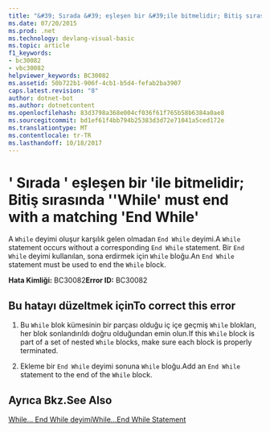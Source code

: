 ```yaml
---
title: "&#39; Sırada &#39; eşleşen bir &#39;ile bitmelidir; Bitiş sırasında &#39;"
ms.date: 07/20/2015
ms.prod: .net
ms.technology: devlang-visual-basic
ms.topic: article
f1_keywords:
- bc30082
- vbc30082
helpviewer_keywords: BC30082
ms.assetid: 50b722b1-906f-4cb1-b5d4-fefab2ba3907
caps.latest.revision: "8"
author: dotnet-bot
ms.author: dotnetcontent
ms.openlocfilehash: 83d3798a368e004cf036f61f765b58b6384a0ae8
ms.sourcegitcommit: bd1ef61f4bb794b25383d3d72e71041a5ced172e
ms.translationtype: MT
ms.contentlocale: tr-TR
ms.lasthandoff: 10/18/2017
---
```

# <a name="39while39-must-end-with-a-matching-39end-while39"></a><span data-ttu-id="1bf67-102">&#39; Sırada &#39; eşleşen bir &#39;ile bitmelidir; Bitiş sırasında &#39;</span><span class="sxs-lookup"><span data-stu-id="1bf67-102">&#39;While&#39; must end with a matching &#39;End While&#39;</span></span>
<span data-ttu-id="1bf67-103">A `While` deyimi oluşur karşılık gelen olmadan `End While` deyimi.</span><span class="sxs-lookup"><span data-stu-id="1bf67-103">A `While` statement occurs without a corresponding `End While` statement.</span></span> <span data-ttu-id="1bf67-104">Bir `End While` deyimi kullanılan, sona erdirmek için `While` bloğu.</span><span class="sxs-lookup"><span data-stu-id="1bf67-104">An `End While` statement must be used to end the `While` block.</span></span>  
  
 <span data-ttu-id="1bf67-105">**Hata Kimliği:** BC30082</span><span class="sxs-lookup"><span data-stu-id="1bf67-105">**Error ID:** BC30082</span></span>  
  
## <a name="to-correct-this-error"></a><span data-ttu-id="1bf67-106">Bu hatayı düzeltmek için</span><span class="sxs-lookup"><span data-stu-id="1bf67-106">To correct this error</span></span>  
  
1.  <span data-ttu-id="1bf67-107">Bu `While` blok kümesinin bir parçası olduğu iç içe geçmiş `While` blokları, her blok sonlandırıldı doğru olduğundan emin olun.</span><span class="sxs-lookup"><span data-stu-id="1bf67-107">If this `While` block is part of a set of nested `While` blocks, make sure each block is properly terminated.</span></span>  
  
2.  <span data-ttu-id="1bf67-108">Ekleme bir `End While` deyimi sonuna `While` bloğu.</span><span class="sxs-lookup"><span data-stu-id="1bf67-108">Add an `End While` statement to the end of the `While` block.</span></span>  
  
## <a name="see-also"></a><span data-ttu-id="1bf67-109">Ayrıca Bkz.</span><span class="sxs-lookup"><span data-stu-id="1bf67-109">See Also</span></span>  
 [<span data-ttu-id="1bf67-110">While... End While deyimi</span><span class="sxs-lookup"><span data-stu-id="1bf67-110">While...End While Statement</span></span>](../../visual-basic/language-reference/statements/while-end-while-statement.md)
